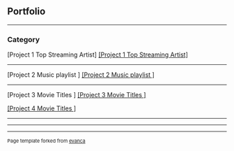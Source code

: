 ## Portfolio

---

### Category 

[Project 1 Top Streaming Artist]
<a href="https://github.com/Landydera/Homework-1">[Project 1 Top Streaming Artist]</a> 


---
[Project 2 Music playlist ]
<a href="https://github.com/Landydera/CISC-3130-HW2">[Project 2 Music playlist ]</a> 


---
[Project 3 Movie Titles ]
<a href="https://github.com/Landydera/CISC-3130-HW3">[Project 3 Movie Titles ]</a> 


<a href="https://github.com/Landydera/CISC-3130----HW4">[Project 4 Movie Titles ]</a>

---



---




---
<p style="font-size:11px">Page template forked from <a href="https://github.com/evanca/quick-portfolio">evanca</a></p>
<!-- Remove above link if you don't want to attibute -->
